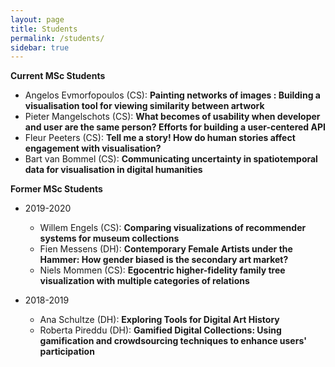 ```yaml
---
layout: page
title: Students
permalink: /students/
sidebar: true
---
```


**Current MSc Students**

- Angelos Evmorfopoulos (CS): **Painting networks of images : Building a visualisation tool for viewing similarity between artwork**
- Pieter Mangelschots (CS): **What becomes of usability when developer and user are the same person? Efforts for building a user-centered API**
- Fleur Peeters (CS): **Tell me a story! How do human stories affect engagement with visualisation?**
- Bart van Bommel (CS): **Communicating uncertainty in spatiotemporal data for visualisation in digital humanities**

**Former MSc Students**

- 2019-2020

  - Willem Engels (CS): **Comparing visualizations of recommender systems for museum collections**
  - Fien Messens (DH): **Contemporary Female Artists under the Hammer: How gender biased is the secondary art market?**
  - Niels Mommen (CS): **Egocentric higher-fidelity family tree visualization with multiple categories of relations**

- 2018-2019
  - Ana Schultze (DH): **Exploring Tools for Digital Art History**
  - Roberta Pireddu (DH): **Gamified Digital Collections: Using gamification and crowdsourcing techniques to enhance users' participation**
